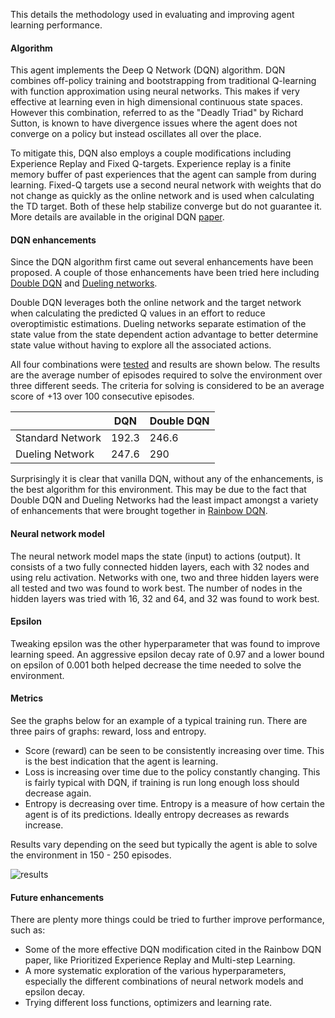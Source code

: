 This details the methodology used in evaluating and improving agent learning performance.


#### Algorithm
This agent implements the Deep Q Network (DQN) algorithm.  DQN combines off-policy training and bootstrapping from traditional Q-learning with function approximation using neural networks.  This makes if very effective at learning even in high dimensional continuous state spaces.  However this combination, referred to as the "Deadly Triad" by Richard Sutton, is known to have divergence issues where the agent does not converge on a policy but instead oscillates all over the place.

To mitigate this, DQN also employs a couple modifications including Experience Replay and Fixed Q-targets.  Experience replay is a finite memory buffer of past experiences that the agent can sample from during learning.  Fixed-Q targets use a second neural network with weights that do not change as quickly as the online network and is used when calculating the TD target.   Both of these help stabilize converge but do not guarantee it.  More details are available in the original DQN [paper](https://deepmind.com/research/dqn/).


#### DQN enhancements
Since the DQN algorithm first came out several enhancements have been proposed.  A couple of those enhancements have been tried here including [Double DQN](https://arxiv.org/abs/1509.06461) and [Dueling networks](https://arxiv.org/abs/1511.06581).

Double DQN leverages both the online network and the target network when calculating the predicted Q values in an effort to reduce overoptimistic estimations.
Dueling networks separate estimation of the state value from the state dependent action advantage to better determine state value without having to explore all the associated actions.

All four combinations were [tested](Results_Details.md) and results are shown below.  The results are the average number of episodes required to solve the environment over three different seeds.  The criteria for solving is considered to be an average score of +13 over 100 consecutive episodes.


|                  | DQN    |  Double DQN |
|------------------|--------|-------------|
| Standard Network | 192.3  | 246.6       |
| Dueling Network  | 247.6  | 290         |


Surprisingly it is clear that vanilla DQN, without any of the enhancements, is the best algorithm for this environment.  This may be due to the fact that Double DQN and Dueling Networks had the least impact amongst a variety of enhancements that were brought together in [Rainbow DQN](https://arxiv.org/abs/1710.02298).


#### Neural network model
The neural network model maps the state (input) to actions (output).  It consists of a two fully connected hidden layers, each with 32 nodes and using relu activation.  Networks with one, two and three hidden layers were all tested and two was found to work best.  The number of nodes in the hidden layers was tried with 16, 32 and 64, and 32 was found to work best.


#### Epsilon
Tweaking epsilon was the other hyperparameter that was found to improve learning speed.  An aggressive epsilon decay rate of 0.97 and a lower bound on epsilon of 0.001 both helped decrease the time needed to solve the environment.


#### Metrics
See the graphs below for an example of a typical training run.  There are three pairs of graphs: reward, loss and entropy.

- Score (reward) can be seen to be consistently increasing over time.  This is the best indication that the agent is learning.
- Loss is increasing over time due to the policy constantly changing.  This is fairly typical with DQN, if training is run long enough loss should decrease again.
- Entropy is decreasing over time.  Entropy is a measure of how certain the agent is of its predictions.  Ideally entropy decreases as rewards increase.

Results vary depending on the seed but typically the agent is able to solve the environment in 150 - 250 episodes.

![results](assets/results.png)


#### Future enhancements
There are plenty more things could be tried to further improve performance, such as:

- Some of the more effective DQN modification cited in the Rainbow DQN paper, like Prioritized Experience Replay and Multi-step Learning.
- A more systematic exploration of the various hyperparameters, especially the different combinations of neural network models and epsilon decay.
- Trying different loss functions, optimizers and learning rate.
